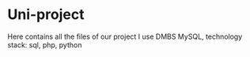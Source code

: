 # Uni-project
Here contains all the files of our project
I use DMBS MySQL, technology stack: sql, php, python
